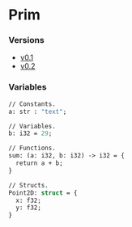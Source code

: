 # Prim

### Versions

- [v0.1](https://github.com/sadicangel/prim/tree/v0.1)
- [v0.2](https://github.com/sadicangel/prim/tree/v0.2)

### Variables
```ocaml
// Constants.
a: str : "text";

// Variables.
b: i32 = 29;

// Functions.
sum: (a: i32, b: i32) -> i32 = {
  return a + b;
}

// Structs.
Point2D: struct = {
  x: f32;
  y: f32;
}
```